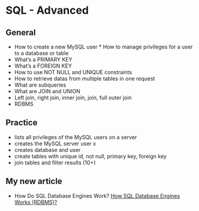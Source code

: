 # SQL - Advanced
## General 
* How to create a new MySQL user
* How to manage privileges for a user to a database or table
* What’s a PRIMARY KEY
* What’s a FOREIGN KEY
* How to use NOT NULL and UNIQUE constraints
* How to retrieve datas from multiple tables in one request
* What are subqueries
* What are JOIN and UNION
* Left join, right join, inner join, join, full outer join
* RDBMS

## Practice
* lists all privileges of the MySQL users on a server
* creates the MySQL server user x
* creates database and user
* create tables with unique id, not null, primary key, foreign key
* join tables and filter results (10+)


## My new article 
* How Do SQL Database Engines Work?
[How SQL Database Engines Works (RDBMS)?](https://2533.medium.com/how-sql-database-engines-works-rdbms-d683a8b56ec1)
